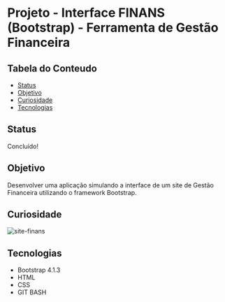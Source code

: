 # Projeto - Interface FINANS (Bootstrap)  - Ferramenta de Gestão Financeira
## Tabela do Conteudo


<ul>
<li><a href="#status">Status</a></li>
<li><a href="#objetivo">Objetivo</a></li>
<li><a href="#curiosidade">Curiosidade</a></li>
<li><a href="#tecnologias">Tecnologias</a></li>
</ul>


## Status

Concluído! 

## Objetivo

Desenvolver uma aplicação simulando a interface de um site de Gestão Financeira utilizando o framework Bootstrap. 

## Curiosidade

![site-finans](https://github.com/RafaelZucarelli/PROJETO-FINANS/assets/102884061/13fd78ae-beec-48aa-85b2-d606ec548594)


## Tecnologias

<ul>
<li>Bootstrap 4.1.3</li>
<li>HTML</li>
<li>CSS</li>
<li>GIT BASH</li>
</ul>

